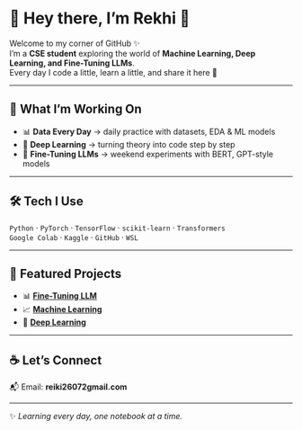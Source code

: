 # 🌿 Hey there, I’m Rekhi 👋  

Welcome to my corner of GitHub ✨  
I’m a **CSE student** exploring the world of **Machine Learning, Deep Learning, and Fine-Tuning LLMs**.  
Every day I code a little, learn a little, and share it here 🌱  

---

## 🌟 What I’m Working On
- 📊 **Data Every Day** → daily practice with datasets, EDA & ML models  
- 🧠 **Deep Learning** → turning theory into code step by step  
- 🤖 **Fine-Tuning LLMs** → weekend experiments with BERT, GPT-style models  

---

## 🛠️ Tech I Use
`Python` · `PyTorch` · `TensorFlow` · `scikit-learn` · `Transformers`  
`Google Colab` · `Kaggle` · `GitHub` · `WSL`  

---

## 📂 Featured Projects
- 📊 [**Fine-Tuning LLM**](https://github.com/Rekhii/Fine-Tuning-LLM)  
- 📈 [**Machine Learning**](https://github.com/Rekhii/Machine-Learning)  
- 🧠 [**Deep Learning**](https://github.com/Rekhii/Deep-Learning)  

---

## ☕ Let’s Connect
📬 Email: **reiki26072gmail.com**  

---

✨ *Learning every day, one notebook at a time.*  
